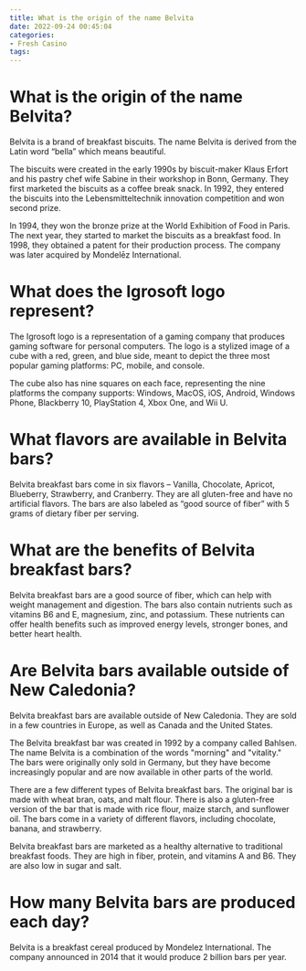 ```yaml
---
title: What is the origin of the name Belvita 
date: 2022-09-24 00:45:04
categories:
- Fresh Casino
tags:
---
```



#  What is the origin of the name Belvita? 

Belvita is a brand of breakfast biscuits. The name Belvita is derived from the Latin word “bella” which means beautiful.

The biscuits were created in the early 1990s by biscuit-maker Klaus Erfort and his pastry chef wife Sabine in their workshop in Bonn, Germany. They first marketed the biscuits as a coffee break snack. In 1992, they entered the biscuits into the Lebensmitteltechnik innovation competition and won second prize. 

In 1994, they won the bronze prize at the World Exhibition of Food in Paris. The next year, they started to market the biscuits as a breakfast food. In 1998, they obtained a patent for their production process. The company was later acquired by Mondelēz International.

#  What does the Igrosoft logo represent?

The Igrosoft logo is a representation of a gaming company that produces gaming software for personal computers. The logo is a stylized image of a cube with a red, green, and blue side, meant to depict the three most popular gaming platforms: PC, mobile, and console.

The cube also has nine squares on each face, representing the nine platforms the company supports: Windows, MacOS, iOS, Android, Windows Phone, Blackberry 10, PlayStation 4, Xbox One, and Wii U.

#  What flavors are available in Belvita bars?

Belvita breakfast bars come in six flavors – Vanilla, Chocolate, Apricot, Blueberry, Strawberry, and Cranberry. They are all gluten-free and have no artificial flavors. The bars are also labeled as “good source of fiber” with 5 grams of dietary fiber per serving.

# What are the benefits of Belvita breakfast bars?

Belvita breakfast bars are a good source of fiber, which can help with weight management and digestion. The bars also contain nutrients such as vitamins B6 and E, magnesium, zinc, and potassium. These nutrients can offer health benefits such as improved energy levels, stronger bones, and better heart health.

#  Are Belvita bars available outside of New Caledonia?

Belvita breakfast bars are available outside of New Caledonia. They are sold in a few countries in Europe, as well as Canada and the United States.

The Belvita breakfast bar was created in 1992 by a company called Bahlsen. The name Belvita is a combination of the words "morning" and "vitality." The bars were originally only sold in Germany, but they have become increasingly popular and are now available in other parts of the world.

There are a few different types of Belvita breakfast bars. The original bar is made with wheat bran, oats, and malt flour. There is also a gluten-free version of the bar that is made with rice flour, maize starch, and sunflower oil. The bars come in a variety of different flavors, including chocolate, banana, and strawberry.

Belvita breakfast bars are marketed as a healthy alternative to traditional breakfast foods. They are high in fiber, protein, and vitamins A and B6. They are also low in sugar and salt.

#  How many Belvita bars are produced each day?

Belvita is a breakfast cereal produced by Mondelez International. The company announced in 2014 that it would produce 2 billion bars per year.